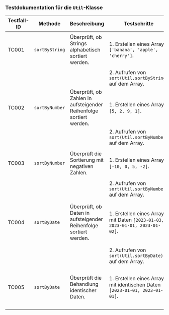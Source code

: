 ### Testdokumentation für die `Util`-Klasse

| Testfall-ID | Methode           | Beschreibung                                             | Testschritte                                                              | Erwartetes Ergebnis                                                  | Hinweise                        |
|-------------|-------------------|----------------------------------------------------------|---------------------------------------------------------------------------|----------------------------------------------------------------------|---------------------------------|
| TC001       | `sortByString`    | Überprüft, ob Strings alphabetisch sortiert werden.         | 1. Erstellen eines Arrays `['banana', 'apple', 'cherry']`.               | Das sortierte Array ist `['apple', 'banana', 'cherry']`.             |                                 |
|             |                   |                                                          | 2. Aufrufen von `sort(Util.sortByString)` auf dem Array.                  |                                                                      |                                 |
| TC002       | `sortByNumber`    | Überprüft, ob Zahlen in aufsteigender Reihenfolge sortiert werden. | 1. Erstellen eines Arrays `[5, 2, 9, 1]`.                                | Das sortierte Array ist `[1, 2, 5, 9]`.                              |                                 |
|             |                   |                                                          | 2. Aufrufen von `sort(Util.sortByNumber)` auf dem Array.                  |                                                                      |                                 |
| TC003       | `sortByNumber`    | Überprüft die Sortierung mit negativen Zahlen.                | 1. Erstellen eines Arrays `[-10, 0, 5, -2]`.                             | Das sortierte Array ist `[-10, -2, 0, 5]`.                           |                                 |
|             |                   |                                                          | 2. Aufrufen von `sort(Util.sortByNumber)` auf dem Array.                  |                                                                      |                                 |
| TC004       | `sortByDate`      | Überprüft, ob Daten in aufsteigender Reihenfolge sortiert werden. | 1. Erstellen eines Arrays mit Daten `[2023-01-03, 2023-01-01, 2023-01-02]`. | Das sortierte Array ist `[2023-01-01, 2023-01-02, 2023-01-03]`.      |                                 |
|             |                   |                                                          | 2. Aufrufen von `sort(Util.sortByDate)` auf dem Array.                    |                                                                      |                                 |
| TC005       | `sortByDate`      | Überprüft die Behandlung identischer Daten.                   | 1. Erstellen eines Arrays mit identischen Daten `[2023-01-01, 2023-01-01]`. | Das sortierte Array bleibt `[2023-01-01, 2023-01-01]`.               |                                 |
